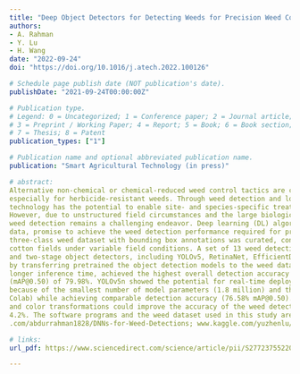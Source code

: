 ```yaml
---
title: "Deep Object Detectors for Detecting Weeds for Precision Weed Control"
authors: 
- A. Rahman
- Y. Lu
- H. Wang
date: "2022-09-24"
doi: "https://doi.org/10.1016/j.atech.2022.100126"

# Schedule page publish date (NOT publication's date).
publishDate: "2021-09-24T00:00:00Z"

# Publication type.
# Legend: 0 = Uncategorized; 1 = Conference paper; 2 = Journal article;
# 3 = Preprint / Working Paper; 4 = Report; 5 = Book; 6 = Book section;
# 7 = Thesis; 8 = Patent
publication_types: ["1"]

# Publication name and optional abbreviated publication name.
publication: "Smart Agricultural Technology (in press)"

# abstract:
Alternative non-chemical or chemical-reduced weed control tactics are critical for future integrated weed management,
especially for herbicide-resistant weeds. Through weed detection and localization, machine vision
technology has the potential to enable site- and species-specific treatments targeting individual weed plants.
However, due to unstructured field circumstances and the large biological variability of weeds, robust and accurate
weed detection remains a challenging endeavor. Deep learning (DL) algorithms, powered by large-scale image
data, promise to achieve the weed detection performance required for precision weeding. In this study, a
three-class weed dataset with bounding box annotations was curated, consisting of 848 color images collected in
cotton fields under variable field conditions. A set of 13 weed detection models were built using DL-based onestage
and two-stage object detectors, including YOLOv5, RetinaNet, EfficientDet, Fast RCNN and Faster RCNN,
by transferring pretrained the object detection models to the weed dataset. RetinaNet (R101-FPN), despite its
longer inference time, achieved the highest overall detection accuracy with a mean average precision
(mAP@0.50) of 79.98%. YOLOv5n showed the potential for real-time deployment in resource-constraint devices
because of the smallest number of model parameters (1.8 million) and the fastest inference (17 ms on the Google
Colab) while achieving comparable detection accuracy (76.58% mAP@0.50). Data augmentation through geometric
and color transformations could improve the accuracy of the weed detection models by a maximum of
4.2%. The software programs and the weed dataset used in this study are made publicly available (https://github
.com/abdurrahman1828/DNNs-for-Weed-Detections; www.kaggle.com/yuzhenlu/cottonweeddet3).

# links:
url_pdf: https://www.sciencedirect.com/science/article/pii/S2772375522000910

---
```

